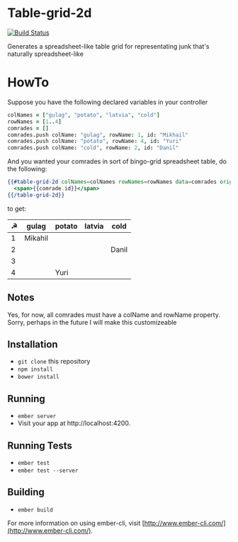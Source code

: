 # Table-grid-2d
[![Build Status](https://travis-ci.org/foxnewsnetwork/table-grid-2d.svg)](https://travis-ci.org/foxnewsnetwork/table-grid-2d)

Generates a spreadsheet-like table grid for representating junk that's naturally spreadsheet-like

# HowTo
Suppose you have the following declared variables in your controller

```coffee
colNames = ["gulag", "potato", "latvia", "cold"]
rowNames = [1..4]
comrades = []
comrades.push colName: "gulag", rowName: 1, id: "Mikhail"
comrades.push colName: "potato", rowName: 4, id: "Yuri"
comrades.push colName: "cold", rowName: 2, id: "Danil"
```
And you wanted your comrades in sort of bingo-grid spreadsheet table, do the following:

```handlebars
{{#table-grid-2d colNames=colNames rowNames=rowNames data=comrades originLabel="☭" action="cellTouched" as |comrade|}}
  <span>{{comrade.id}}</span>
{{/table-grid-2d}}
```

to get:

| ☭ | gulag | potato | latvia | cold |
|---|-------|--------|--------|------|
| 1 |Mikahil|        |        |      |
| 2 |       |        |        |Danil |
| 3 |       |        |        |      |
| 4 |       |  Yuri  |        |      |

## Notes
Yes, for now, all comrades must have a colName and rowName property. Sorry, perhaps in the future I will make this customizeable

## Installation

* `git clone` this repository
* `npm install`
* `bower install`

## Running

* `ember server`
* Visit your app at http://localhost:4200.

## Running Tests

* `ember test`
* `ember test --server`

## Building

* `ember build`

For more information on using ember-cli, visit [http://www.ember-cli.com/](http://www.ember-cli.com/).
